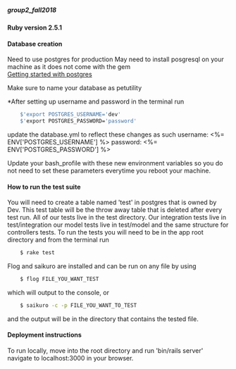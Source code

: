 ##### group2_fall2018

#### Ruby version 2.5.1

#### Database creation
Need to use postgres for production
May need to install posgresql on your machine as it does not come with the gem  
[Getting started with postgres](https://www.codementor.io/engineerapart/getting-started-with-postgresql-on-mac-osx-are8jcopb)

Make sure to name your database as petutility

*After setting up username and password in the terminal 
run 
```bash
    $'export POSTGRES_USERNAME='dev' 
    $'export POSTGRES_PASSWORD='password' 
```

update the database.yml to reflect these changes 
as such
username: <%= ENV['POSTGRES_USERNAME'] %>
password: <%= ENV['POSTGRES_PASSWORD'] %>

Update your bash_profile with these new environment variables so you do not need to set these 
parameters everytime you reboot your machine.

#### How to run the test suite
You will need to create a table named 'test' in postgres that is owned by Dev.
This test table will be the throw away table that is deleted after every test run.
All of our tests live in the test directory. Our integration tests live in test/integration
our model tests live in test/model and the same structure for controllers tests.
To run the tests you will need to be in the app root directory and from the terminal
run 
```bash 
    $ rake test 
```
Flog and saikuro are installed and can be run on any file by using
```bash
    $ flog FILE_YOU_WANT_TEST
```
which will output to the console,
or
```bash
    $ saikuro -c -p FILE_YOU_WANT_TO_TEST
```
and the output will be in the directory that contains the tested file.
#### Deployment instructions 
To run locally, move into the root directory and run 'bin/rails server' 
navigate to localhost:3000 in your browser.

